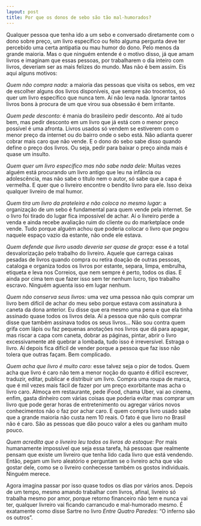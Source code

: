 ```yaml
---
layout: post
title: Por que os donos de sebo são tão mal-humorados?
---
```


Qualquer pessoa que tenha ido a um sebo e conversado diretamente com o dono sobre preço, um livro específico ou feito alguma pergunta deve ter percebido uma certa antipatia ou mau humor do dono. Pelo menos da grande maioria. Mas o que ninguém entende é o motivo disso, já que amam livros e imaginam que essas pessoas, por trabalharem o dia inteiro com livros, deveriam ser as mais felizes do mundo. Mas não é bem assim. Eis aqui alguns motivos:

*Quem não compra nada:* a maioria das pessoas que visita os sebos, em vez de escolher alguns dos livros disponíveis, que sempre são trocentos, só quer um livro específico que nunca tem. Aí não leva nada. Ignorar tantos livros bons à procura de um que virou sua obsessão é bem irritante.

*Quem pede desconto:* é mania do brasileiro pedir desconto. Até aí tudo bem, mas pedir desconto em um livro que já está com o menor preço possível é uma afronta. Livros usados só vendem se estiverem com o menor preço da internet ou do bairro onde o sebo está. Não adianta querer cobrar mais caro que não vende. E o dono do sebo sabe disso quando define o preço dos livros. Ou seja, pedir para baixar o preço ainda mais é quase um insulto.

*Quem quer um livro específico mas não sabe nada dele:* Muitas vezes alguém está procurando um livro antigo que leu na infância ou adolescência, mas não sabe o título nem o autor, só sabe que a capa é vermelha. E quer que o livreiro encontre o bendito livro para ele. Isso deixa qualquer livreiro de mal humor.

*Quem tira um livro da prateleira e não coloca no mesmo lugar:* a organização de um sebo é fundamental para quem vende pela internet. Se o livro foi tirado do lugar fica impossível de achar. Aí o livreiro perde a venda e ainda recebe avaliação ruim do cliente ou do marketplace onde vende. Tudo porque alguém achou que poderia colocar o livro que pegou naquele espaço vazio da estante, não onde ele estava.

*Quem defende que livro usado deveria ser quase de graça:* esse é a total desvalorização pelo trabalho do livreiro. Aquele que carrega caixas pesadas de livros quando compra ou retira doação de outras pessoas, cataloga e organiza todos os livros por estante, separa, limpa, embrulha, etiqueta e leva nos Correios, que nem sempre é perto, todos os dias. E ainda por cima tem que fazer isso sem ter nenhum lucro, tipo trabalho escravo. Ninguém aguenta isso em lugar nenhum.

*Quem não conserva seus livros:* uma vez uma pessoa não quis comprar um livro bem difícil de achar do meu sebo porque estava com assinatura à caneta da dona anterior. Eu disse que era mesmo uma pena e que ela tinha assinado quase todos os livros dela. Aí a pessoa que não quis comprar disse que também assinava todos os seus livros… Não sou contra quem grifa com lápis ou faz pequenas anotações nos livros que dá para apagar, mas riscar a capa com caneta, dobrar as páginas, pintar, abrir o livro excessivamente até quebrar a lombada, tudo isso é irreversível. Estraga o livro. Aí depois fica difícil de vender porque a pessoa que faz isso não tolera que outras façam. Bem complicado.

*Quem acha que livro é muito caro:* esse talvez seja o pior de todos. Quem acha que livro é caro não tem a menor noção do quanto é difícil escrever, traduzir, editar, publicar e distribuir um livro. Compra uma roupa de marca, que é mil vezes mais fácil de fazer por um preço exorbitante mas acha o livro caro. Almoça em restaurante, pede iFood, chama Uber, vai ao cinema, enfim, gasta dinheiro com várias coisas que poderia evitar mas comprar um livro que pode gerar horas de entretenimento ou agregar vários novos conhecimentos não o faz por achar caro. E quem compra livro usado sabe que a grande maioria não custa nem 10 reais. O fato é que livro no Brasil não é caro. São as pessoas que dão pouco valor a eles ou ganham muito pouco.

*Quem acredita que o livreiro leu todos os livros do estoque:* Por mais humanamente impossível que seja essa tarefa, há pessoas que realmente pensam que existe um livreiro que tenha lido cada livro que está vendendo. Então, pegam um livro aleatório e perguntam se o livreiro acha que vão gostar dele, como se o livreiro conhecesse também os gostos individuais. Ninguém merece.

Agora imagina passar por isso quase todos os dias por vários anos. Depois de um tempo, mesmo amando trabalhar com livros, afinal, livreiro só trabalha mesmo por amor, porque retorno financeiro não tem e nunca vai ter, qualquer livreiro vai ficando carrancudo e mal-humorado mesmo. É exatamente como disse Sartre no livro _Entre Quatro Paredes_: “O inferno são os outros”.
